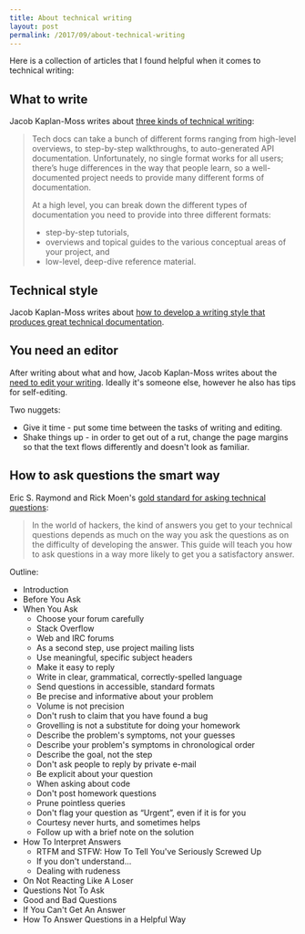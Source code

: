 ```yaml
---
title: About technical writing
layout: post
permalink: /2017/09/about-technical-writing
---
```


Here is a collection of articles that I found helpful when it comes to technical writing:

## What to write

Jacob Kaplan-Moss writes about [three kinds of technical writing](https://jacobian.org/writing/what-to-write/): 

> Tech docs can take a bunch of different forms ranging from high-level overviews, to step-by-step walkthroughs, to auto-generated API documentation. Unfortunately, no single format works for all users; there’s huge differences in the way that people learn, so a well-documented project needs to provide many different forms of documentation.
>
> At a high level, you can break down the different types of documentation you need to provide into three different formats:
> * step-by-step tutorials,
> * overviews and topical guides to the various conceptual areas of your project, and
> * low-level, deep-dive reference material.


## Technical style

Jacob Kaplan-Moss writes about [how to develop a writing style that produces great technical documentation](https://jacobian.org/writing/technical-style/).



## You need an editor

After writing about what and how, Jacob Kaplan-Moss writes about the [need to edit your writing](https://jacobian.org/writing/editors/). Ideally it's someone else, however he also has tips for self-editing.

Two nuggets: 

* Give it time - put some time between the tasks of writing and editing.
* Shake things up - in order to get out of a rut, change the page margins so that the text flows differently and doesn't look as familiar.

## How to ask questions the smart way

Eric S. Raymond and Rick Moen's [gold standard for asking technical questions](http://www.catb.org/esr/faqs/smart-questions.html):

> In the world of hackers, the kind of answers you get to your technical questions depends as much on the way you ask the questions as on the difficulty of developing the answer. This guide will teach you how to ask questions in a way more likely to get you a satisfactory answer.

Outline:

* Introduction
* Before You Ask
* When You Ask
    * Choose your forum carefully
    * Stack Overflow
    * Web and IRC forums
    * As a second step, use project mailing lists
    * Use meaningful, specific subject headers
    * Make it easy to reply
    * Write in clear, grammatical, correctly-spelled language
    * Send questions in accessible, standard formats
    * Be precise and informative about your problem
    * Volume is not precision
    * Don't rush to claim that you have found a bug
    * Grovelling is not a substitute for doing your homework
    * Describe the problem's symptoms, not your guesses
    * Describe your problem's symptoms in chronological order
    * Describe the goal, not the step
    * Don't ask people to reply by private e-mail
    * Be explicit about your question
    * When asking about code
    * Don't post homework questions
    * Prune pointless queries
    * Don't flag your question as “Urgent”, even if it is for you
    * Courtesy never hurts, and sometimes helps
    * Follow up with a brief note on the solution
* How To Interpret Answers
    * RTFM and STFW: How To Tell You've Seriously Screwed Up
    * If you don't understand...
    * Dealing with rudeness
* On Not Reacting Like A Loser
* Questions Not To Ask
* Good and Bad Questions
* If You Can't Get An Answer
* How To Answer Questions in a Helpful Way
